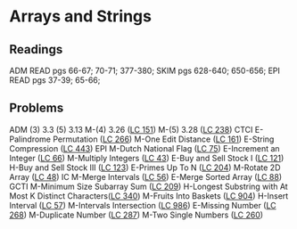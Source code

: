 # Arrays and Strings

## Readings
  ADM
    READ pgs 66-67; 70-71; 377-380;
    SKIM pgs 628-640; 650-656;
  EPI
    READ pgs 37-39; 65-66;

## Problems
  ADM
    (3) 3.3
    (5) 3.13
    M-(4) 3.26 ([LC 151](https://leetcode.com/problems/reverse-words-in-a-string/))
    M-(5) 3.28 ([LC 238](https://leetcode.com/problems/product-of-array-except-self/))
  CTCI
    E-Palindrome Permutation ([LC 266](https://leetcode.com/problems/palindrome-permutation/))
    M-One Edit Distance ([LC 161](https://leetcode.com/problems/one-edit-distance/))
    E-String Compression ([LC 443](https://leetcode.com/problems/string-compression/))
  EPI
    M-Dutch National Flag ([LC 75](https://leetcode.com/problems/sort-colors/))
    E-Increment an Integer ([LC 66](https://leetcode.com/problems/plus-one/))
    M-Multiply Integers ([LC 43](https://leetcode.com/problems/multiply-strings/))
    E-Buy and Sell Stock I ([LC 121](https://leetcode.com/problems/best-time-to-buy-and-sell-stock/))
    H-Buy and Sell Stock III ([LC 123](https://leetcode.com/problems/best-time-to-buy-and-sell-stock-iii))
    E-Primes Up To N ([LC 204](https://leetcode.com/problems/count-primes/))
    M-Rotate 2D Array ([LC 48](https://leetcode.com/problems/rotate-image/))
  IC
    M-Merge Intervals ([LC 56](https://leetcode.com/problems/merge-intervals/))
    E-Merge Sorted Array ([LC 88](https://leetcode.com/problems/merge-sorted-array/))
  GCTI
    M-Minimum Size Subarray Sum ([LC 209](https://leetcode.com/problems/minimum-size-subarray-sum/))
    H-Longest Substring with At Most K Distinct Characters([LC 340](https://leetcode.com/problems/longest-substring-with-at-most-k-distinct-characters/))
    M-Fruits Into Baskets ([LC 904](https://leetcode.com/problems/fruit-into-baskets))
    H-Insert Interval ([LC 57](https://leetcode.com/problems/insert-interval))
    M-Intervals Intersection ([LC 986](https://leetcode.com/problems/interval-list-intersections))
    E-Missing Number ([LC 268](https://leetcode.com/problems/missing-number/))
    M-Duplicate Number ([LC 287](https://leetcode.com/problems/find-the-duplicate-number/))
    M-Two Single Numbers ([LC 260](https://leetcode.com/problems/single-number-iii/))
